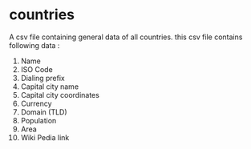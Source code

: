 # countries
A csv file containing general data of all countries.
this csv file contains following data : 
1. Name
2. ISO Code
3. Dialing prefix
4. Capital city name
5. Capital city coordinates
6. Currency
7. Domain (TLD)
8. Population
9. Area
10. Wiki Pedia link

